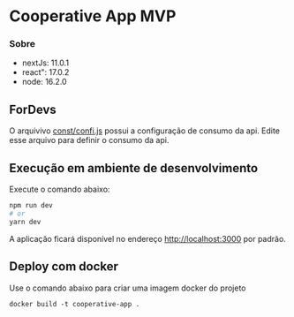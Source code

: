 # Cooperative App MVP

### Sobre
 
- nextJs: 11.0.1
- react": 17.0.2
- node: 16.2.0
 
## ForDevs
 
O arquivivo [const/confi.js](const/confi.js) possui a configuração de consumo da api. Edite esse arquivo para definir o consumo da api.
 
## Execução em ambiente de desenvolvimento
 
Execute o comando abaixo:
 
```bash
npm run dev
# or
yarn dev
```
 
A aplicação ficará disponível no endereço [http://localhost:3000](http://localhost:3000) por padrão.
 
 
## Deploy com docker
 
Use o comando abaixo para criar uma imagem docker do projeto
 
```
docker build -t cooperative-app .
```
